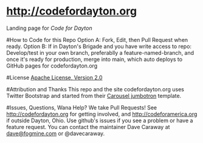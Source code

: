 http://codefordayton.org
===================

Landing page for *Code for Dayton*

#How to Code for this Repo
Option A: Fork, Edit, then Pull Request when ready.
Option B: If in Dayton's Brigade and you have write access to repo: Develop/test in your own branch, preferablly a feature-named-branch, and once it's ready for production, merge into main, which auto deploys to GitHub pages for codefordayton.org

#License
[Apache License, Version 2.0](http://www.apache.org/licenses/LICENSE-2.0)

#Attribution and Thanks
This repo and the site codefordayton.org uses Twitter Bootstrap and started from their [Carousel jumbotron](http://twitter.github.com/bootstrap/examples/carousel.html) template.

#Issues, Questions, Wana Help?
We take Pull Requests! See http://codefordayton.org for getting involved, and http://codeforamerica.org if outside Dayton, Ohio. Use github's issues if you see a problem or have a feature request. You can contact the maintainer Dave Caraway at dave@fogmine.com or @davecaraway.